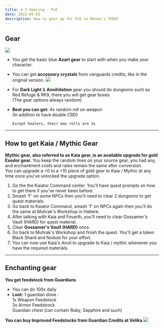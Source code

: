 ```yaml
---
title: 4.2 Gearing - PvE
date: 2022-05-01
description: How to gear up for PvE in Menma's TERA?
---
```

## Gear

![](https://i.imgur.com/jo6QN6J.png)
* You get the basic blue **Azart gear** to start with when you make your character.
* You can get **accessory crystals** from vanguards credits, like in the original version.
![](https://i.imgur.com/vqz1Dro.png)
* For **Dark Light** & **Annihilation** gear you should do dungeons such as Red Refuge & RK9, there you will get gear boxes <br>
(The gear options always random)
* **Best you can get:** 4x random roll on weapon <br>
(In addition to have double CRD) <br>
  
      Except healers, their max rolls are 3x

<hr/>

## How to get Kaia / Mythic Gear

**Mythic gear, also referred to as Kaia gear, is an available upgrade for gold Exodor gear.**
You keep the random lines on your source gear, you had any, and enchantment costs and rates remain the same after conversion. <br>
You can upgrade a +0 to a +15 piece of gold gear to Kaia / Mythic at any time once you've unlocked the upgrade option.

1. Go the the Kaiator Command center. You'll have quest prompts on how to get there if you've never been before.
2. Smash 'F' on some NPCs then you'll need to clear 2 dungeons to get quest materials.
3. Go back to Kaiator Command, smash 'f' on NPCs again then you'll do the same at Muhrak's Workshop in Habere.
4. After talking with Kaia and Fovarth, you'll need to clear Gossamer's Vault (HARD) for quest material.
5. Clear **Gossamer's Vault (HARD)** once.
6. Go back to Muhrak's Workshop and finish the quest. You'll get a token Black Shard and Nodule for your effort.
7. You can now use Kaia's Anvil to upgrade to Kaia / mythic whenever you have the required materials.

<hr/>

## Enchanting gear

**You get feedstock from Guardians**
* You can do 100x daily 
 * **Loot:** 1 guardian done :<br>
 1x Weapon Feedstock <br>
 3x Armor Feedstrock <br>
 Guardian chest (can contain Ruby, Sapphire and such) 

**You can buy Improved Feedstocks from Guardian Credits at Velika**
![](https://i.imgur.com/XzY50rS.png)

